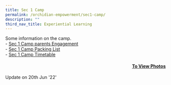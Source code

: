```yaml
---
title: Sec 1 Camp
permalink: /orchidian-empowerment/sec1-camp/
description: ""
third_nav_title: Experiential Learning
---
```




<p>Some information on the camp.<br />-&nbsp;<a href="/files/Sec%201%20Camp%20Parent%20Engagement.pdf" target="_blank" rel="noopener">Sec 1 Camp parents Engagement</a><br />-&nbsp;<a href="/files/Sec%201%20Camp%20Packing%20List.pdf" target="_blank" rel="noopener">Sec 1 Camp Packing List</a><br />-&nbsp;<a href="/files/OPSS%20Sec%201%20Camp%20MatrixTimetable.pdf" target="_blank" rel="noopener">Sec 1 Camp Timetable</a></p>
<a href="https://drive.google.com/drive/folders/189BX5vrJ6jnAhRK8PjFMtTdnBsV9iuDf"><h4 style="text-align: right;">To View Photos</h4></a>
<p>Update on 20th Jun '22'</p>
